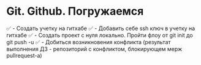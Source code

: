 # **Git. Github. Погружаемся**

✅ - Создать учетку на гитхабе
✅ - Добавить себе ssh ключ в учетку на гитхабе
✅ - Создать проект с нуля локально. Пройти флоу от git init до git push -u
✅ - Добиться возникновения конфликта (результат выполнения ДЗ - репозиторий с конфликтом, блокирующем мерж pullrequest-а)
